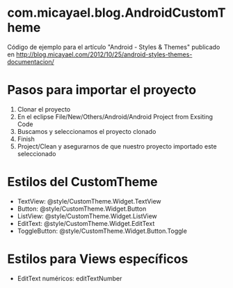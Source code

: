 com.micayael.blog.AndroidCustomTheme
====================================

Código de ejemplo para el artículo "Android - Styles &amp; Themes" publicado en http://blog.micayael.com/2012/10/25/android-styles-themes-documentacion/

Pasos para importar el proyecto
===============================
1. Clonar el proyecto
2. En el eclipse File/New/Others/Android/Android Project from Exsiting Code
3. Buscamos y seleccionamos el proyecto clonado 
4. Finish
5. Project/Clean y asegurarnos de que nuestro proyecto importado este seleccionado

Estilos del CustomTheme
=======================
- TextView: @style/CustomTheme.Widget.TextView
- Button: @style/CustomTheme.Widget.Button
- ListView: @style/CustomTheme.Widget.ListView
- EditText: @style/CustomTheme.Widget.EditText
- ToggleButton: @style/CustomTheme.Widget.Button.Toggle

Estilos para Views específicos
==============================
- EditText numéricos: editTextNumber
